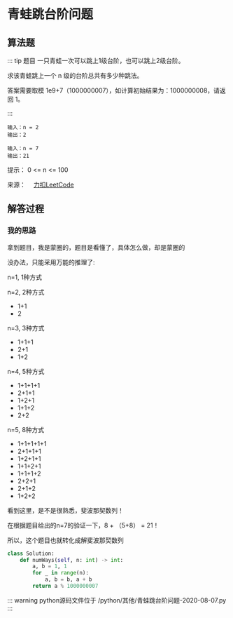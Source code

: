 #  青蛙跳台阶问题

##  算法题

::: tip 题目
一只青蛙一次可以跳上1级台阶，也可以跳上2级台阶。

求该青蛙跳上一个 n 级的台阶总共有多少种跳法。

答案需要取模 1e9+7（1000000007），如计算初始结果为：1000000008，请返回 1。

:::

~~~
输入：n = 2
输出：2
~~~


~~~
输入：n = 7
输出：21
~~~

提示：
0 <= n <= 100

来源：&emsp; [力扣LeetCode](https://leetcode-cn.com/problems/qing-wa-tiao-tai-jie-wen-ti-lcof/)

##  解答过程

### 我的思路

拿到题目，我是蒙圈的，题目是看懂了，具体怎么做，却是蒙圈的

没办法，只能采用万能的推理了:

n=1, 1种方式

n=2, 2种方式
  * 1+1
  * 2
  
n=3, 3种方式
  * 1+1+1
  * 2+1
  * 1+2
  
n=4, 5种方式
  * 1+1+1+1
  * 2+1+1
  * 1+2+1
  * 1+1+2
  * 2+2
  
n=5, 8种方式
  * 1+1+1+1+1
  * 2+1+1+1
  * 1+2+1+1
  * 1+1+2+1
  * 1+1+1+2
  * 2+2+1
  * 2+1+2
  * 1+2+2

看到这里，是不是很熟悉，斐波那契数列！

在根据题目给出的n=7的验证一下，8 + （5+8） = 21！

所以，这个题目也就转化成解斐波那契数列

```python
class Solution:
    def numWays(self, n: int) -> int:
        a, b = 1, 1
        for _ in range(n):
            a, b = b, a + b
        return a % 1000000007
```

::: warning python源码文件位于
/python/其他/青蛙跳台阶问题-2020-08-07.py
:::
